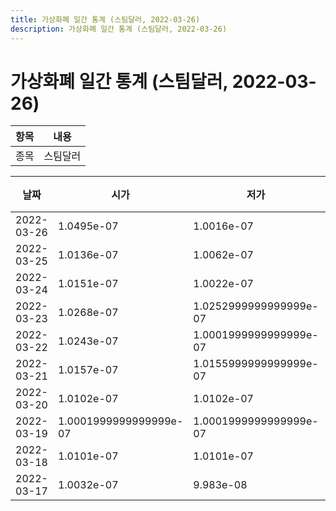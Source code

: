 ```yaml
---
title: 가상화폐 일간 통계 (스팀달러, 2022-03-26)
description: 가상화폐 일간 통계 (스팀달러, 2022-03-26)
---
```


가상화폐 일간 통계 (스팀달러, 2022-03-26)
===

|항목|내용|
|--|--|
|종목|스팀달러||마켓|BTC-SBD||종류|일 단위 캔들||기간|2022-03-17T09:00:00 - 2022-03-26T09:00:00|

|날짜|시가|저가|고가|종가|비고|
|--|--|--|--|--|--|
|2022-03-26|1.0495e-07|1.0016e-07|1.0618e-07|1.0165e-07|    |
|2022-03-25|1.0136e-07|1.0062e-07|1.0136e-07|1.0069e-07|    |
|2022-03-24|1.0151e-07|1.0022e-07|1.0285000000000001e-07|1.0273e-07|    |
|2022-03-23|1.0268e-07|1.0252999999999999e-07|1.0557e-07|1.0415e-07|    |
|2022-03-22|1.0243e-07|1.0001999999999999e-07|1.0296e-07|1.0176e-07|    |
|2022-03-21|1.0157e-07|1.0155999999999999e-07|1.0322000000000001e-07|1.0280000000000001e-07|    |
|2022-03-20|1.0102e-07|1.0102e-07|1.0302999999999999e-07|1.0134e-07|    |
|2022-03-19|1.0001999999999999e-07|1.0001999999999999e-07|1.0178e-07|1.0178e-07|    |
|2022-03-18|1.0101e-07|1.0101e-07|1.0117e-07|1.0102e-07|    |
|2022-03-17|1.0032e-07|9.983e-08|1.0107e-07|1.0036e-07|    |
